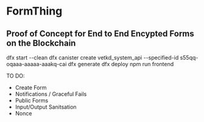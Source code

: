 # FormThing

## Proof of Concept for End to End Encypted Forms on the Blockchain

dfx start --clean
dfx canister create vetkd_system_api --specified-id s55qq-oqaaa-aaaaa-aaakq-cai
dfx generate
dfx deploy
npm run frontend

TO DO:

- Create Form
- Notifications / Graceful Fails
- Public Forms
- Input/Output Sanitsation
- Nonce
